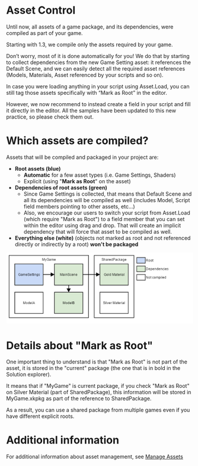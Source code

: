 <div class="doc-incomplete"/>

# Asset Control

Until now, all assets of a game package, and its dependencies, were compiled as part of your game.

Starting with 1.3, we compile only the assets required by your game.

Don’t worry, most of it is done automatically for you! We do that by starting to collect dependencies from the new Game Setting asset: it references the Default Scene, and we can easily detect all the required asset references (Models, Materials, Asset referenced by your scripts and so on).

In case you were loading anything in your script using Asset.Load, you can still tag those assets specifically with “Mark as Root” in the editor.

However, we now recommend to instead create a field in your script and fill it directly in the editor. All the samples have been updated to this new practice, so please check them out.

# Which assets are compiled?

Assets that will be compiled and packaged in your project are:

- **Root assets (blue)**
  - **Automatic** for a few asset types (i.e. Game Settings, Shaders)
  - Explicit (using "**Mark as Root**" on the asset)
- **Dependencies of root assets (green)**
  - Since Game Settings is collected, that means that Default Scene and all its dependencies will be compiled as well (includes Model, Script field members pointing to other assets, etc...)
  - Also, we encourage our users to switch your script from Asset.Load (which require "Mark as Root") to a field member that you can set within the editor using drag and drop. That will create an implicit dependency that will force that asset to be compiled as well.
- **Everything else (white)** (objects not marked as root and not referenced directly or indirectly by a root) **won't be packaged**




![media/26968245.png](media/26968245.png) 




# Details about "Mark as Root"

One important thing to understand is that "Mark as Root" is not part of the asset, it is stored in the "current" package (the one that is in bold in the Solution explorer).

It means that if "MyGame" is current package, if you check "Mark as Root" on Silver Material (part of SharedPackage), this information will be stored in MyGame.xkpkg as part of the reference to SharedPackage.

As a result, you can use a shared package from multiple games even if you have different explicit roots.

 
# Additional information

For additional information about asset management, see [Manage Assets](../../get-started/manage-assets.md)